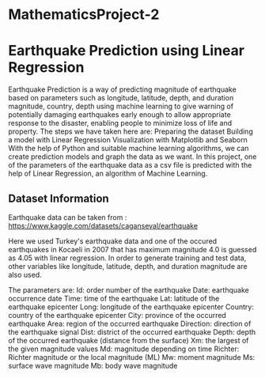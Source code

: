 # MathematicsProject-2
# Earthquake Prediction using Linear Regression
Earthquake Prediction is a way of predicting magnitude of earthquake based on parameters such as longitude, latitude, depth, and duration magnitude, country, depth using machine learning to give warning of potentially damaging earthquakes early enough to allow appropriate response to the disaster, enabling people to minimize loss of life and property.
The steps we have taken here are:
Preparing the dataset
Building a model with Linear Regression
Visualization with Matplotlib and Seaborn
With the help of Python and suitable machine learning algorithms, we can create prediction models and graph the data as we want. In this project, one of the parameters of the earthquake data as a csv file is predicted with the help of Linear Regression, an algorithm of Machine Learning.
## Dataset Information
Earthquake data can be taken from :
https://www.kaggle.com/datasets/caganseval/earthquake

Here we used Turkey's earthquake data and one of the occured earthquakes in Kocaeli in 2007 that has maximum magnitude 4.0 is guessed as 4.05 with linear regression. In order to generate training and test data, other variables like longitude, latitude, depth, and duration magnitude are also used.

The parameters are:
Id: order number of the earthquake
Date: earthquake occurrence date
Time: time of the earthquake
Lat: latitude of the earthquake epicenter
Long: longitude of the earthquake epicenter
Country: country of the earthquake epicenter
City: province of the occurred earthquake
Area: region of the occurred earthquake
Direction: direction of the earthquake signal
Dist: district of the occurred earthquake
Depth: depth of the occurred earthquake (distance from the surface)
Xm: the largest of the given magnitude values
Md: magnitude depending on time
Richter: Richter magnitude or the local magnitude (ML)
Mw: moment magnitude
Ms: surface wave magnitude
Mb: body wave magnitude
